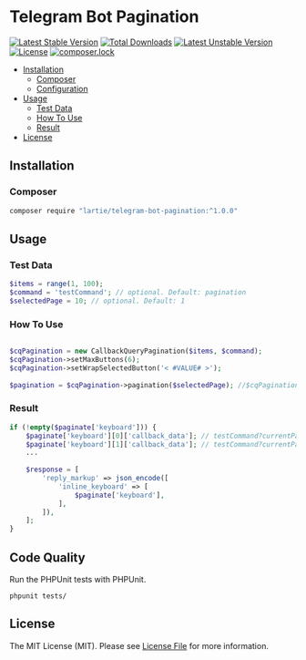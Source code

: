 # Telegram Bot Pagination

[![Latest Stable Version](https://poser.pugx.org/lartie/telegram-bot-pagination/v/stable)](https://packagist.org/packages/lartie/telegram-bot-pagination)
[![Total Downloads](https://poser.pugx.org/lartie/telegram-bot-pagination/downloads)](https://packagist.org/packages/lartie/telegram-bot-pagination)
[![Latest Unstable Version](https://poser.pugx.org/lartie/telegram-bot-pagination/v/unstable)](https://packagist.org/packages/lartie/telegram-bot-pagination)
[![License](https://poser.pugx.org/lartie/telegram-bot-pagination/license)](https://packagist.org/packages/lartie/telegram-bot-pagination)
[![composer.lock](https://poser.pugx.org/lartie/telegram-bot-pagination/composerlock)](https://packagist.org/packages/lartie/telegram-bot-pagination)

- [Installation](#installation)
    - [Composer](#composer)
    - [Configuration](#configuration)
- [Usage](#usage)
    - [Test Data](#test-data)
    - [How To Use](#how-to-use)
    - [Result](#result)
- [License](#license)

## Installation

### Composer
```bash
composer require "lartie/telegram-bot-pagination:^1.0.0"
```

## Usage

### Test Data
```php
$items = range(1, 100); 
$command = 'testCommand'; // optional. Default: pagination
$selectedPage = 10; // optional. Default: 1
```

### How To Use
```php

$cqPagination = new CallbackQueryPagination($items, $command);
$cqPagination->setMaxButtons(6);
$cqPagination->setWrapSelectedButton('< #VALUE# >');
    
$pagination = $cqPagination->pagination($selectedPage); //$cqPagination->setSelectedPage($selectedPage);

```

### Result
```php
if (!empty($paginate['keyboard'])) {
    $paginate['keyboard'][0]['callback_data']; // testCommand?currentPage10=&nextPage=1
    $paginate['keyboard'][1]['callback_data']; // testCommand?currentPage10=&nextPage=9
    ...
    
    $response = [
        'reply_markup' => json_encode([
            'inline_keyboard' => [
                $paginate['keyboard'],
            ],
        ]),
    ];
}
```

## Code Quality

Run the PHPUnit tests with PHPUnit. 

    phpunit tests/


## License

The MIT License (MIT). Please see [License File](LICENSE.md) for more information.
